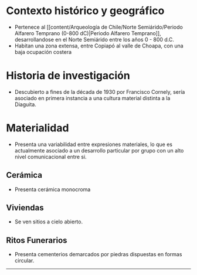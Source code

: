 

# Contexto histórico y geográfico 
- Pertenece al [[content/Arqueología de Chile/Norte Semiárido/Periodo Alfarero Temprano (0-800 dC)|Periodo Alfarero Temprano]], desarrollandose en el Norte Semiárido entre los años 0 - 800 d.C. 
- Habitan una zona extensa, entre Copiapó al valle de Choapa, con una baja ocupación costera
# Historia de investigación 
-  Descubierto a fines de la década de 1930 por Francisco Cornely, sería asociado en primera instancia a una cultura material distinta a la Diaguita.

# Materialidad 
- Presenta una variabilidad entre expresiones materiales, lo que es actualmente asociado a un desarrollo particular por grupo con un alto nivel comunicacional entre si.
## Cerámica
- Presenta cerámica monocroma 
## Viviendas
- Se ven sitios a cielo abierto.
## Ritos Funerarios
- Presenta cementerios demarcados por piedras dispuestas en formas circular.
***
